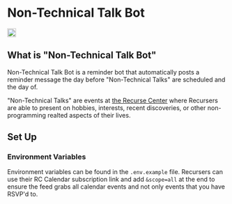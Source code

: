 # Non-Technical Talk Bot

<a href='http://www.recurse.com' title='Made with love at the Recurse Center'><img src="https://cloud.githubusercontent.com/assets/2883345/11325206/336ea5f4-9150-11e5-9e90-d86ad31993d8.png" height="20px"/></a>

## What is "Non-Technical Talk Bot"
Non-Technical Talk Bot is a reminder bot that automatically posts a reminder message the day before "Non-Technical Talks" are scheduled and the day of. 

"Non-Technical Talks" are events at [the Recurse Center](https://recurse.com) where Recursers are able to present on hobbies, interests, recent discoveries, or other non-programming realted aspects of their lives. 

## Set Up

### Environment Variables

Environment variables can be found in the `.env.example` file. Recursers can use their RC Calendar subscription link and add `&scope=all` at the end to ensure the feed grabs all calendar events and not only events that you have RSVP'd to.
